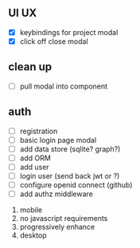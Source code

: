 ## UI UX
- [x] keybindings for project modal
- [x] click off close modal

## clean up
- [ ] pull modal into component

## auth
- [ ] registration
- [ ] basic login page modal
- [ ] add data store (sqlite? graph?)
- [ ] add ORM
- [ ] add user
- [ ] login user (send back jwt or ?)
- [ ] configure openid connect (github)
- [ ] add authz middleware

<!-- maybe reverse the order -->
1. mobile
2. no javascript requirements
3. progressively enhance
4. desktop
